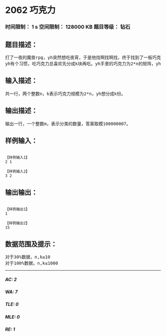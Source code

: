 # 2062 巧克力   
### 时间限制： 1 s     空间限制： 128000 KB     题目等级： 钻石  
## 题目描述：  

<pre>
打了一夜的魔兽rpg，yh突然想吃夜宵，于是他找啊找啊找，终于找到了一板巧克力。
yh有个习惯，吃巧克力总喜欢先分成k块再吃。yh手里的巧克力为2*n的矩阵，yh想知道，他手里的巧克力如果分成k份，一共有多少种分法（对称的分发算不同种）？由于分发很多，你只要告诉yh总数mod 100000007之后的结果。
</pre>
  
  
## 输入描述：  

<pre>
共一行，两个整数n，k表示巧克力规模为2*n，yh想分成k份。
</pre>
  
  
## 输出描述：  

<pre>
输出一行，一个整数m，表示分类的数量，答案取模100000007。
</pre>
  
  
## 样例输入：  

<pre><code>
【样例输入1】
2 1
 
【样例输入2】
3 2
</code></pre>
  
  
## 输出输出：  

<pre><code>
【样例输出1】
1
 
【样例输出2】
15
</code></pre>
  
  
## 数据范围及提示：  

<pre>
对于30%数据，n,k≤10
对于100%数据，n,k≤1000
</pre>
  
  
***  

##### AC: 2  
##### WA: 7  
##### TLE: 0  
##### MLE: 0  
##### RE: 1  
